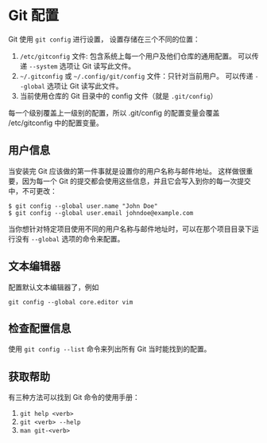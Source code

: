 # Git 配置

Git 使用 `git config` 进行设置， 设置存储在三个不同的位置：

1. `/etc/gitconfig` 文件: 包含系统上每一个用户及他们仓库的通用配置。 可以传递 `--system` 选项让 Git 读写此文件。
2. `~/.gitconfig` 或 `~/.config/git/config` 文件：只针对当前用户。 可以传递 `--global` 选项让 Git 读写此文件。
3. 当前使用仓库的 Git 目录中的 config 文件（就是 `.git/config`）

每一个级别覆盖上一级别的配置，所以 .git/config 的配置变量会覆盖 /etc/gitconfig 中的配置变量。


## 用户信息

当安装完 Git 应该做的第一件事就是设置你的用户名称与邮件地址。 这样做很重要，因为每一个 Git 的提交都会使用这些信息，并且它会写入到你的每一次提交中，不可更改：
```git
$ git config --global user.name "John Doe"
$ git config --global user.email johndoe@example.com
```
当你想针对特定项目使用不同的用户名称与邮件地址时，可以在那个项目目录下运行没有 `--global` 选项的命令来配置。

## 文本编辑器

配置默认文本编辑器了，例如
```git
git config --global core.editor vim
```

## 检查配置信息

使用 `git config --list` 命令来列出所有 Git 当时能找到的配置。

## 获取帮助

有三种方法可以找到 Git 命令的使用手册：

1. `git help <verb>`
2. `git <verb> --help`
3. `man git-<verb>`


